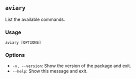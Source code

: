 ## `aviary`

List the available commands.

### Usage

```
aviary [OPTIONS]
```

### Options

- `-v, --version`: Show the version of the package and exit.
- `--help`: Show this message and exit.
